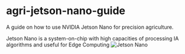 # agri-jetson-nano-guide
A guide on how to use NVIDIA Jetson Nano for precision agriculture.

Jetson Nano is a system-on-chip with high capacities of processing IA algorithms and useful for Edge Computing
![Jetson Nano](https://github.com/user-attachments/assets/708ded48-cfaa-4506-9a99-5beb8fd0f2b9)

